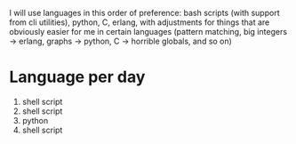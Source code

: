 I will use languages in this order of preference: bash scripts (with support from cli utilities), python, C, erlang, with adjustments for things that are obviously easier for me in certain languages (pattern matching, big integers -> erlang, graphs -> python, C -> horrible globals, and so on)

Language per day
================
1) shell script 
2) shell script
3) python
3) shell script